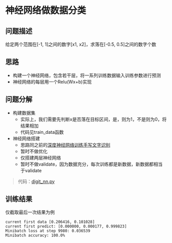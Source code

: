 # 神经网络做数据分类
## 问题描述
给定两个范围在[-1, 1]之间的数字[x1, x2]，求落在[-0.5, 0.5]之间的数字个数

## 思路
- 构建一个神经网络，包含若干层，将一系列训练数据输入训练参数进行预测
- 神经网络的每层用一个Relu(Wx+b)实现
## 问题分解
- 构建数据集
  - 实际上，我们需要先判断x是否落在目标区间，是，则为1，不是则为0，将结果相加
  - 代码见train_data函数
- 神经网络搭建
  - 思路同之前的[深度神经网络训练手写文字识别](deep_network_pratice.md)
  - 暂时不做优化
  - 仅搭建两层神经网络
  - 暂时不做validate，因为数据充分，每次训练都是新数据，新数据都相当于validate

> 代码：[digit_nn.py](../../src/neural/digit_nn.py)

## 训练结果
仅截取最后一次结果为例
```
current first data [0.206416, 0.101028]
current first predict: [0.000000, 0.000177, 0.999823]
Minibatch loss at step 9980: 0.036539
Minibatch accuracy: 100.0%
```
 
 